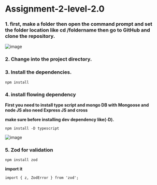 # Assignment-2-level-2.0

### **1. first, make a folder then open the command prompt and set the folder location like cd /foldername then go to GitHub and clone the repository.**

![image](https://github.com/alif819015/Assignment-2-level-2.0/assets/86307047/69ff76a5-5cc0-4291-8494-aee9806caadc)

### **2. Change into the project directory.**

### **3. Install the dependencies.**

    npm install

### **4. install flowing dependency**

**First you need to install type script and mongo DB with Mongoose and node JS also need Express JS and cross**

**make sure before installing dev dependency like(-D).**

    npm install -D typescript

![image](https://github.com/alif819015/Assignment-2-level-2.0/assets/86307047/199a8445-c91f-4122-8244-0412c8de3035)

### **5. Zod for validation**

    npm install zod

**import it**

    import { z, ZodError } from 'zod';
